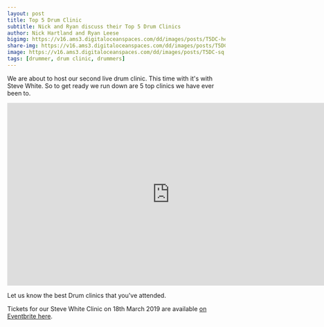 ```yaml
---
layout: post
title: Top 5 Drum Clinic
subtitle: Nick and Ryan discuss their Top 5 Drum Clinics 
author: Nick Hartland and Ryan Leese
bigimg: https://v16.ams3.digitaloceanspaces.com/dd/images/posts/T5DC-header.jpg
share-img: https://v16.ams3.digitaloceanspaces.com/dd/images/posts/T5DC-shareimage.jpg
image: https://v16.ams3.digitaloceanspaces.com/dd/images/posts/T5DC-sq.jpg
tags: [drummer, drum clinic, drummers]
---
```



We are about to host our second live drum clinic. This time with it's with Steve White. So to get ready we run down are 5 top clinics we have ever been to.

<iframe width="750" height="422" src="https://www.youtube.com/embed/OifMOcnx9tg" frameborder="0" allow="accelerometer; autoplay; encrypted-media; gyroscope; picture-in-picture" allowfullscreen></iframe>

Let us know the best Drum clinics that you've attended.

Tickets for our Steve White Clinic on 18th March 2019 are available [on Eventbrite here](https://www.eventbrite.co.uk/e/steve-white-in-clinic-tickets-54169184489).